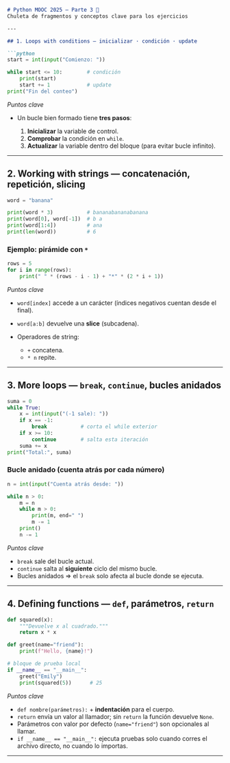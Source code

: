 ````markdown
# Python MOOC 2025 – Parte 3 🧩  
Chuleta de fragmentos y conceptos clave para los ejercicios

---

## 1. Loops with conditions — inicializar · condición · update

```python
start = int(input("Comienzo: "))

while start <= 10:        # condición
    print(start)
    start += 1            # update
print("Fin del conteo")
````

*Puntos clave*

* Un bucle bien formado tiene **tres pasos**:

  1. **Inicializar** la variable de control.
  2. **Comprobar** la condición en `while`.
  3. **Actualizar** la variable dentro del bloque (para evitar bucle infinito).

---

## 2. Working with strings — concatenación, repetición, slicing

```python
word = "banana"

print(word * 3)           # bananabananabanana
print(word[0], word[-1])  # b a
print(word[1:4])          # ana
print(len(word))          # 6
```

### Ejemplo: pirámide con `*`

```python
rows = 5
for i in range(rows):
    print(" " * (rows - i - 1) + "*" * (2 * i + 1))
```

*Puntos clave*

* `word[index]` accede a un carácter (índices negativos cuentan desde el final).
* `word[a:b]` devuelve una **slice** (subcadena).
* Operadores de string:

  * `+` concatena.
  * `* n` repite.

---

## 3. More loops — `break`, `continue`, bucles anidados

```python
suma = 0
while True:
    x = int(input("(-1 sale): "))
    if x == -1:
        break           # corta el while exterior
    if x >= 10:
        continue        # salta esta iteración
    suma += x
print("Total:", suma)
```

### Bucle anidado (cuenta atrás por cada número)

```python
n = int(input("Cuenta atrás desde: "))

while n > 0:
    m = n
    while m > 0:
        print(m, end=" ")
        m -= 1
    print()
    n -= 1
```

*Puntos clave*

* `break` sale del bucle actual.
* `continue` salta al **siguiente** ciclo del mismo bucle.
* Bucles anidados ⇒ el `break` solo afecta al bucle donde se ejecuta.

---

## 4. Defining functions — `def`, parámetros, `return`

```python
def squared(x):
    """Devuelve x al cuadrado."""
    return x * x

def greet(name="friend"):
    print(f"Hello, {name}!")

# bloque de prueba local
if __name__ == "__main__":
    greet("Emily")
    print(squared(5))      # 25
```

*Puntos clave*

* `def nombre(parámetros):` + **indentación** para el cuerpo.
* `return` envía un valor al llamador; sin `return` la función devuelve `None`.
* Parámetros con valor por defecto (`name="friend"`) son opcionales al llamar.
* `if __name__ == "__main__":` ejecuta pruebas solo cuando corres el archivo directo, no cuando lo importas.

---
